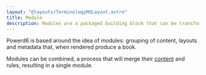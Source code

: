 ```yaml
---
layout: "@layouts/TerminologyMdLayout.astro"
title: Module
description: Modules are a packaged building block that can be transformed into a book.
---
```


Powerd6 is based around the idea of modules: grouping of content, layouts and metadata that, when rendered produce a book.

Modules can be combined, a process that will merge their [content](/terminology/content) and rules, resulting in a single module.
